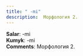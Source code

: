 ```yaml
---
title: " -mi"
description:  Морфология 2.
---
```


<strong>Salar</strong>:  -mi<br>
<strong>Kumyk</strong>:  -mi<br>
<strong>Comments</strong>:  Морфология 2.<br>


